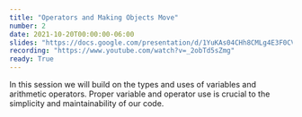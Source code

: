 ```yaml
---
title: "Operators and Making Objects Move"
number: 2
date: 2021-10-20T00:00:00-06:00
slides: "https://docs.google.com/presentation/d/1YuKAs04CHh8CMLg4E3F0CVM8PAbX3VNI0I-_w62iVms/edit?usp=sharing"
recording: "https://www.youtube.com/watch?v=_2obTd5sZmg"
ready: True
---
```


In this session we will build on the types and uses of variables and arithmetic operators. Proper variable and operator use is crucial to the simplicity and maintainability of our code.